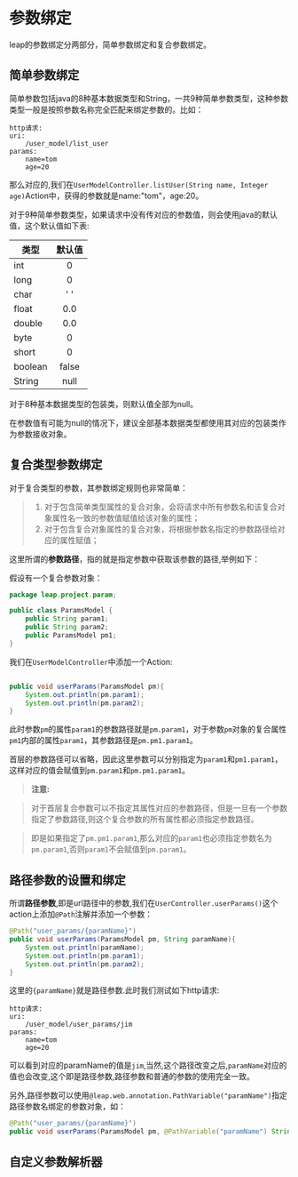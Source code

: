 # 参数绑定

leap的参数绑定分两部分，简单参数绑定和复合参数绑定。

## 简单参数绑定

简单参数包括java的8种基本数据类型和String，一共9种简单参数类型，这种参数类型一般是按照参数名称完全匹配来绑定参数的。比如：

```
http请求:
uri:
    /user_model/list_user
params:
    name=tom
    age=20
```

那么对应的,我们在`UserModelController.listUser(String name, Integer age)`Action中，获得的参数就是name:"tom"，age:20。

对于9种简单参数类型，如果请求中没有传对应的参数值，则会使用java的默认值，这个默认值如下表:

| 类型   | 默认值 |
| -----  |:-----:|
| int    | 0     |
| long   | 0     |
| char   | ' '   |
| float  | 0.0   |
| double | 0.0   |
| byte   | 0     |
| short  | 0     |
| boolean| false |
| String | null  |

对于8种基本数据类型的包装类，则默认值全部为null。

在参数值有可能为null的情况下，建议全部基本数据类型都使用其对应的包装类作为参数接收对象。

## 复合类型参数绑定

对于复合类型的参数，其参数绑定规则也非常简单：

> 1. 对于包含简单类型属性的复合对象，会将请求中所有参数名和该复合对象属性名一致的参数值赋值给该对象的属性；
> 2. 对于包含复合对象属性的复合对象，将根据参数名指定的参数路径给对应的属性赋值；

这里所谓的**参数路径**，指的就是指定参数中获取该参数的路径,举例如下：

假设有一个复合参数对象：

```java
package leap.project.param;

public class ParamsModel {
    public String param1;
    public String param2;
    public ParamsModel pm1;
}

```

我们在`UserModelController`中添加一个Action:

```java

public void userParams(ParamsModel pm){
    System.out.println(pm.param1);
    System.out.println(pm.param2);
}

```

此时参数`pm`的属性`param1`的参数路径就是`pm.param1`，对于参数`pm`对象的复合属性`pm1`内部的属性`param1`，其参数路径是`pm.pm1.param1`。

首层的参数路径可以省略，因此这里参数可以分别指定为`param1`和`pm1.param1`，这样对应的值会赋值到`pm.param1`和`pm.pm1.param1`。

> **注意:**  

> 对于首层复合参数可以不指定其属性对应的参数路径，但是一旦有一个参数指定了参数路径,则这个复合参数的所有属性都必须指定参数路径。

> 即是如果指定了`pm.pm1.param1`,那么对应的`param1`也必须指定参数名为`pm.param1`,否则`param1`不会赋值到`pm.param1`。

## 路径参数的设置和绑定

所谓**路径参数**,即是url路径中的参数,我们在`UserController.userParams()`这个action上添加`@Path`注解并添加一个参数：

```java
@Path("user_params/{paramName}")
public void userParams(ParamsModel pm, String paramName){
    System.out.println(paramName);
    System.out.println(pm.param1);
    System.out.println(pm.param2);
}
```

这里的`{paramName}`就是路径参数.此时我们测试如下http请求:

```
http请求:
uri:
    /user_model/user_params/jim
params:
    name=tom
    age=20
```

可以看到对应的paramName的值是`jim`,当然,这个路径改变之后,`paramName`对应的值也会改变,这个即是路径参数,路径参数和普通的参数的使用完全一致。

另外,路径参数可以使用`@leap.web.annotation.PathVariable("paramName")`指定路径参数名绑定的参数对象，如：

```java
@Path("user_params/{paramName}")
public void userParams(ParamsModel pm, @PathVariable("paramName") String paramName)
```

## 自定义参数解析器
